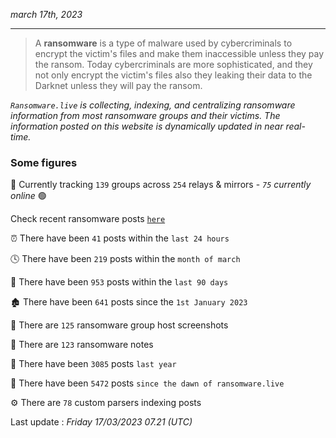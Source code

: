 _march 17th, 2023_

---

> A **ransomware** is a type of malware used by cybercriminals to encrypt the victim's files and make them inaccessible unless they pay the ransom. Today cybercriminals are more sophisticated, and they not only encrypt the victim's files also they leaking their data to the Darknet unless they will pay the ransom.


_`Ransomware.live` is collecting, indexing, and centralizing ransomware information from most ransomware groups and their victims. The information posted on this website is dynamically updated in near real-time._

### Some figures 

🔎 Currently tracking `139` groups across `254` relays & mirrors - _`75` currently online_ 🟢

Check recent ransomware posts [`here`](recentposts.md)


⏰ There have been `41` posts within the `last 24 hours`

🕓 There have been `219` posts within the `month of march`

📅 There have been `953` posts within the `last 90 days`

🏚 There have been `641` posts since the `1st January 2023`

📸 There are `125` ransomware group host screenshots

📝 There are `123` ransomware notes

🚀 There have been `3085` posts `last year`

🐣 There have been `5472` posts `since the dawn of ransomware.live`

⚙️ There are `78` custom parsers indexing posts



Last update : _Friday 17/03/2023 07.21 (UTC)_

